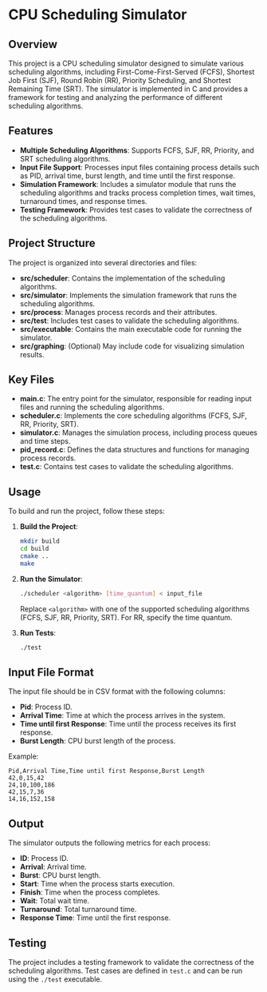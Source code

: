 # CPU Scheduling Simulator

## Overview
This project is a CPU scheduling simulator designed to simulate various scheduling algorithms, including First-Come-First-Served (FCFS), Shortest Job First (SJF), Round Robin (RR), Priority Scheduling, and Shortest Remaining Time (SRT). The simulator is implemented in C and provides a framework for testing and analyzing the performance of different scheduling algorithms.

## Features
- **Multiple Scheduling Algorithms**: Supports FCFS, SJF, RR, Priority, and SRT scheduling algorithms.
- **Input File Support**: Processes input files containing process details such as PID, arrival time, burst length, and time until the first response.
- **Simulation Framework**: Includes a simulator module that runs the scheduling algorithms and tracks process completion times, wait times, turnaround times, and response times.
- **Testing Framework**: Provides test cases to validate the correctness of the scheduling algorithms.

## Project Structure
The project is organized into several directories and files:

- **src/scheduler**: Contains the implementation of the scheduling algorithms.
- **src/simulator**: Implements the simulation framework that runs the scheduling algorithms.
- **src/process**: Manages process records and their attributes.
- **src/test**: Includes test cases to validate the scheduling algorithms.
- **src/executable**: Contains the main executable code for running the simulator.
- **src/graphing**: (Optional) May include code for visualizing simulation results.

## Key Files
- **main.c**: The entry point for the simulator, responsible for reading input files and running the scheduling algorithms.
- **scheduler.c**: Implements the core scheduling algorithms (FCFS, SJF, RR, Priority, SRT).
- **simulator.c**: Manages the simulation process, including process queues and time steps.
- **pid_record.c**: Defines the data structures and functions for managing process records.
- **test.c**: Contains test cases to validate the scheduling algorithms.

## Usage
To build and run the project, follow these steps:

1. **Build the Project**:
   ```bash
   mkdir build
   cd build
   cmake ..
   make
   ```

2. **Run the Simulator**:
   ```bash
   ./scheduler <algorithm> [time_quantum] < input_file
   ```
   Replace `<algorithm>` with one of the supported scheduling algorithms (FCFS, SJF, RR, Priority, SRT). For RR, specify the time quantum.

3. **Run Tests**:
   ```bash
   ./test
   ```

## Input File Format
The input file should be in CSV format with the following columns:
- **Pid**: Process ID.
- **Arrival Time**: Time at which the process arrives in the system.
- **Time until first Response**: Time until the process receives its first response.
- **Burst Length**: CPU burst length of the process.

Example:
```
Pid,Arrival Time,Time until first Response,Burst Length
42,0,15,42
24,10,100,186
42,15,7,36
14,16,152,158
```

## Output
The simulator outputs the following metrics for each process:
- **ID**: Process ID.
- **Arrival**: Arrival time.
- **Burst**: CPU burst length.
- **Start**: Time when the process starts execution.
- **Finish**: Time when the process completes.
- **Wait**: Total wait time.
- **Turnaround**: Total turnaround time.
- **Response Time**: Time until the first response.

## Testing
The project includes a testing framework to validate the correctness of the scheduling algorithms. Test cases are defined in `test.c` and can be run using the `./test` executable.
